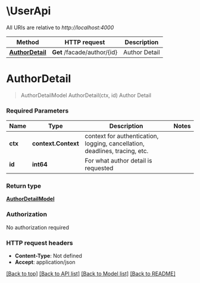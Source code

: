 # \UserApi

All URIs are relative to *http://localhost:4000*

Method | HTTP request | Description
------------- | ------------- | -------------
[**AuthorDetail**](UserApi.md#AuthorDetail) | **Get** /facade/author/{id} | Author Detail


# **AuthorDetail**
> AuthorDetailModel AuthorDetail(ctx, id)
Author Detail

### Required Parameters

Name | Type | Description  | Notes
------------- | ------------- | ------------- | -------------
 **ctx** | **context.Context** | context for authentication, logging, cancellation, deadlines, tracing, etc.
  **id** | **int64**| For what author detail is requested | 

### Return type

[**AuthorDetailModel**](AuthorDetail.md)

### Authorization

No authorization required

### HTTP request headers

 - **Content-Type**: Not defined
 - **Accept**: application/json

[[Back to top]](#) [[Back to API list]](../README.md#documentation-for-api-endpoints) [[Back to Model list]](../README.md#documentation-for-models) [[Back to README]](../README.md)

